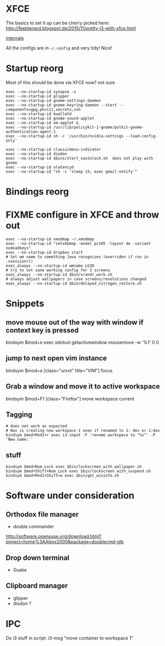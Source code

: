 # XFCE

The basics to set it up can be cherry picked here: http://feeblenerd.blogspot.de/2015/11/pretty-i3-with-xfce.html

[internals](http://rabexc.org/posts/an-unwilling-dive-in-xfce4-internals)

All the configs are in `~/.config` and very tidy! Nice!

# Startup reorg

Most of this should be done via XFCE now? not sure

    exec --no-startup-id synapse -s
    exec --no-startup-id glipper
    exec --no-startup-id gnome-settings-daemon
    exec --no-startup-id gnome-keyring-daemon --start --components=gpg,pkcs11,secrets,ssh
    exec --no-startup-id kwalletd
    exec --no-startup-id gnome-sound-applet
    exec --no-startup-id nm-applet &
    exec --no-startup-id /usr/lib/policykit-1-gnome/polkit-gnome-authentication-agent-1
    exec --no-startup-id sh -c '/usr/bin/nvidia-settings --load-config-only'

    exec --no-startup-id classicmenu-indicator
    exec --no-startup-id diodon
    exec --no-startup-id $bins/start_xautolock.sh  does not play with gnome
    exec --no-startup-id ulatencyd
    exec --no-startup-id "sh -c 'sleep 15; exec gmail-notify'"

# Bindings reorg

# FIXME configure in XFCE and throw out ####################
    
    exec --no-startup-id xmodmap ~/.xmodmap
    exec --no-startup-id "setxkbmap -model pc105 -layout de -variant nodeadkeys"
    exec --no-startup-id dropbox start
    # Set wm name to something Java recognizes (overriden if run in .xsessionrc)
    exec_always --no-startup-id wmname LG3D
    # try to set sane working config for 3 screens
    exec_always --no-startup-id $bin/xrandr_work.sh
    # always adjust wallpapers in case screens/resolutions changed
    exec_always --no-startup-id $bin/delayed_nitrogen_restore.sh

# Snippets

## move mouse out of the way with window if context key is pressed
bindsym $mod+e exec xdotool getactivewindow mousemove -w '%1' 0 0

## jump to next open vim instance

bindsym $mod+a [class="urxvt" title="VIM"] focus

## Grab a window and move it to active workspace
bindsym $mod+F1 [class="Firefox"] move workspace current

## Tagging
 
    # does not work as expected
    # Nav is creating new workspace 1 even if renamed to 1: dev or 1:dev
    bindsym $mod+Mod1+r exec i3-input -F 'rename workspace to "%s"' -P 'New name: '

## stuff

    bindsym $mod+Num_Lock exec $bin/lockscreen_with_wallpaper.sh
    bindsym $mod+Shift+Num_Lock exec $bin/lockscreen_with_suspend.sh
    bindsym $mod+Mod1+Shift+w exec $bin/get_wininfo.sh
    

# Software under consideration

## Orthodox file manager

* double commander

http://software.opensuse.org/download.html?project=home%3AAlexx2000&package=doublecmd-gtk

## Drop down terminal

* Guake

## Clipboard manager

* glipper
* diodon ?

# IPC

Do i3 stuff in script: i3-msg "move container to workspace 1"

